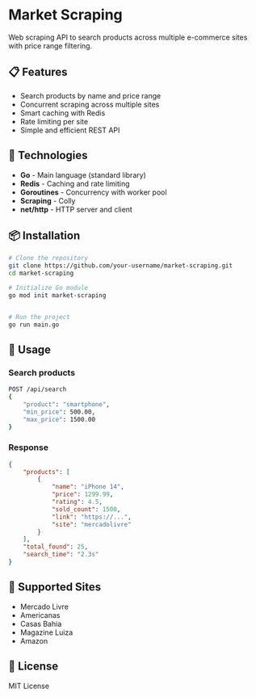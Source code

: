 # Market Scraping

Web scraping API to search products across multiple e-commerce sites with price range filtering.

## 📋 Features

- Search products by name and price range
- Concurrent scraping across multiple sites
- Smart caching with Redis
- Rate limiting per site
- Simple and efficient REST API

## 🚀 Technologies

- **Go** - Main language (standard library)
- **Redis** - Caching and rate limiting
- **Goroutines** - Concurrency with worker pool
- **Scraping** - Colly
- **net/http** - HTTP server and client

## 📦 Installation

```bash
# Clone the repository
git clone https://github.com/your-username/market-scraping.git
cd market-scraping

# Initialize Go module
go mod init market-scraping


# Run the project
go run main.go
```

## 🔧 Usage

### Search products

```bash
POST /api/search
{
    "product": "smartphone",
    "min_price": 500.00,
    "max_price": 1500.00
}
```

### Response

```json
{
    "products": [
        {
            "name": "iPhone 14",
            "price": 1299.99,
            "rating": 4.5,
            "sold_count": 1500,
            "link": "https://...",
            "site": "mercadolivre"
        }
    ],
    "total_found": 25,
    "search_time": "2.3s"
}
```

## 🎯 Supported Sites

- Mercado Livre
- Americanas
- Casas Bahia
- Magazine Luiza
- Amazon 

## 📝 License

MIT License